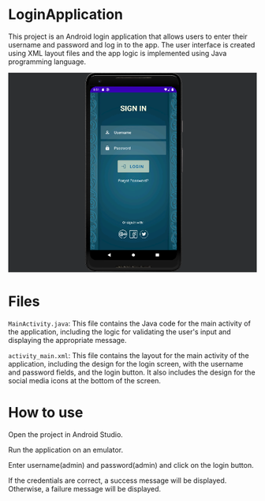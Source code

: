 # LoginApplication
This project is an Android login application that allows users to enter their username and password and log in to the app. The user interface is created using XML layout files and the app logic is implemented using Java programming language.

![Login Application](./LoginApplication.png)


# Files

`MainActivity.java`: This file contains the Java code for the main activity of the application, including the logic for validating the user's input and displaying the appropriate message.

`activity_main.xml`: This file contains the layout for the main activity of the application, including the design for the login screen, with the username and password fields, and the login button. It also includes the design for the social media icons at the bottom of the screen.

# How to use

Open the project in Android Studio.

Run the application on an emulator.

Enter username(admin) and password(admin) and click on the login button.

If the credentials are correct, a success message will be displayed. Otherwise, a failure message will be displayed.
